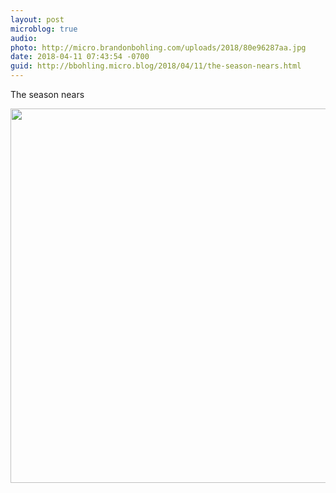 ```yaml
---
layout: post
microblog: true
audio: 
photo: http://micro.brandonbohling.com/uploads/2018/80e96287aa.jpg
date: 2018-04-11 07:43:54 -0700
guid: http://bbohling.micro.blog/2018/04/11/the-season-nears.html
---
```

The season nears

<img src="http://micro.brandonbohling.com/uploads/2018/80e96287aa.jpg" width="600" height="599" />
